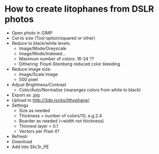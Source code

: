 # How to create litophanes from DSLR photos
* Open photo in GIMP
* Cut to size (Tool option/squared or other)
* Reduce to black/white levels:
    * Image/Mode/Greyscale 
    * Image/Mode/Indexed...
    * Maximum number of colors: 16-24 ??
    * Dithering: Floyd-Steinberg reduced color bleeding
* Reduce image size:
    * Image/Scale Image
    * 500 pixel
* Adjust Brightness/Contrast
    * Color/Auto/Normalize (rearanges colors from white to black)
* Export as .jpg
* Upload to http://3dp.rocks/lithophane/
* Settings
    * Size as needed
    * Thickness = number of colors/10, e.g.2.4
    * Boarder as needed (=width not thickness)
    * Thinnest layer = 0.1
    * Vectors per Pixel 4?
* Refresh
* Download
* Add into Slic3r_PE


